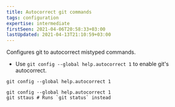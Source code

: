 ```yaml
---
title: Autocorrect git commands
tags: configuration
expertise: intermediate
firstSeen: 2021-04-06T20:58:33+03:00
lastUpdated: 2021-04-13T21:10:59+03:00
---
```


Configures git to autocorrect mistyped commands.

- Use `git config --global help.autocorrect 1` to enable git's autocorrect.

```shell
git config --global help.autocorrect 1
```

```shell
git config --global help.autocorrect 1
git sttaus # Runs `git status` instead
```
